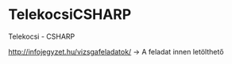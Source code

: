 # TelekocsiCSHARP
Telekocsi - CSHARP

http://infojegyzet.hu/vizsgafeladatok/ -> A feladat innen letölthető
